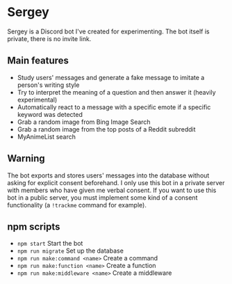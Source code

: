 # Sergey

Sergey is a Discord bot I've created for experimenting. The bot itself is private, there is no invite link.

## Main features

- Study users' messages and generate a fake message to imitate a person's writing style
- Try to interpret the meaning of a question and then answer it (heavily experimental)
- Automatically react to a message with a specific emote if a specific keyword was detected
- Grab a random image from Bing Image Search
- Grab a random image from the top posts of a Reddit subreddit
- MyAnimeList search

## Warning

The bot exports and stores users' messages into the database without asking for explicit consent beforehand. I only use this bot in a private server with members who have given me verbal consent. If you want to use this bot in a public server, you must implement some kind of a consent functionality (a `!trackme` command for example).

## npm scripts

- `npm start` Start the bot
- `npm run migrate` Set up the database
- `npm run make:command <name>` Create a command
- `npm run make:function <name>` Create a function
- `npm run make:middleware <name>` Create a middleware